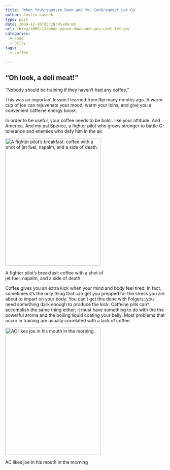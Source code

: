 ```yaml
---
title: 'When You&rsquo;re Down and You Can&rsquo;t Let Go'
author: Justin Lascek
type: post
date: 2009-12-16T05:29:45+00:00
url: /blog/2009/12/when-youre-down-and-you-cant-let-go/
categories:
  - Food
  - Silly
tags:
  - coffee

---
```

## &#8220;Oh look, a deli meat!&#8221;

&#8220;Nobody should be training if they haven&rsquo;t had any coffee.&#8221;
  
This was an important lesson I learned from Rip many months ago. A warm cup of joe can rejuvenate your mood, warm your loins, and give you a convenient caffeine energy boost.
  

  
In order to be useful, your coffee needs to be bold&#8230;like your attitude. And America. And my pal Spence, a fighter pilot who grows stronger to battle G-tolerance and enemies who defy him in the air.
  

  


<div id="attachment_941" style="width: 310px" class="wp-caption aligncenter">
  <img aria-describedby="caption-attachment-941" data-attachment-id="941" data-permalink="/blog/2009/12/when-youre-down-and-you-cant-let-go/dsc02875/" data-orig-file="/2009/12/DSC02875.JPG" data-orig-size="480,640" data-comments-opened="1" data-image-meta="{&quot;aperture&quot;:&quot;2.8&quot;,&quot;credit&quot;:&quot;&quot;,&quot;camera&quot;:&quot;DSC-P72&quot;,&quot;caption&quot;:&quot;&quot;,&quot;created_timestamp&quot;:&quot;1260949151&quot;,&quot;copyright&quot;:&quot;&quot;,&quot;focal_length&quot;:&quot;6&quot;,&quot;iso&quot;:&quot;160&quot;,&quot;shutter_speed&quot;:&quot;0.125&quot;,&quot;title&quot;:&quot;&quot;}" data-image-title="DSC02875" data-image-description="" data-medium-file="/2009/12/DSC02875-300x400.jpg" data-large-file="/2009/12/DSC02875.JPG" src="/2009/12/DSC02875-300x400.jpg" alt="A fighter pilot&rsquo;s breakfast: coffee with a shot of jet fuel, napalm, and a side of death." width="300" height="400" class="size-medium wp-image-941" srcset="/2009/12/DSC02875-300x400.jpg 300w, /2009/12/DSC02875.JPG 480w" sizes="(max-width: 300px) 100vw, 300px" />
  
  <p id="caption-attachment-941" class="wp-caption-text">
    A fighter pilot&rsquo;s breakfast: coffee with a shot of jet fuel, napalm, and a side of death.
  </p>
</div>


  

  
Coffee gives you an extra kick when your mind and body feel tired. In fact, sometimes it&rsquo;s the only thing that can get you prepped for the stress you are about to impart on your body. You can&rsquo;t get this done with Folgers; you need something dark enough to produce the kick. Caffeine pills can&rsquo;t accomplish the same thing either; it must have something to do with the the powerful aroma and the boiling liquid coating your belly. Most problems that occur in training are usually correlated with a lack of coffee.
  

  


<div id="attachment_942" style="width: 310px" class="wp-caption aligncenter">
  <img aria-describedby="caption-attachment-942" data-attachment-id="942" data-permalink="/blog/2009/12/when-youre-down-and-you-cant-let-go/dsc02871/" data-orig-file="/2009/12/DSC02871.JPG" data-orig-size="480,640" data-comments-opened="1" data-image-meta="{&quot;aperture&quot;:&quot;2.8&quot;,&quot;credit&quot;:&quot;&quot;,&quot;camera&quot;:&quot;DSC-P72&quot;,&quot;caption&quot;:&quot;&quot;,&quot;created_timestamp&quot;:&quot;1260949043&quot;,&quot;copyright&quot;:&quot;&quot;,&quot;focal_length&quot;:&quot;6&quot;,&quot;iso&quot;:&quot;200&quot;,&quot;shutter_speed&quot;:&quot;0.125&quot;,&quot;title&quot;:&quot;&quot;}" data-image-title="DSC02871" data-image-description="" data-medium-file="/2009/12/DSC02871-300x400.jpg" data-large-file="/2009/12/DSC02871.JPG" src="/2009/12/DSC02871-300x400.jpg" alt="AC likes joe in his mouth in the morning" width="300" height="400" class="size-medium wp-image-942" srcset="/2009/12/DSC02871-300x400.jpg 300w, /2009/12/DSC02871.JPG 480w" sizes="(max-width: 300px) 100vw, 300px" />
  
  <p id="caption-attachment-942" class="wp-caption-text">
    AC likes joe in his mouth in the morning
  </p>
</div>
